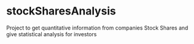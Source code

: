 # stockSharesAnalysis
Project to get quantitative information from companies Stock Shares and give statistical analysis for investors
